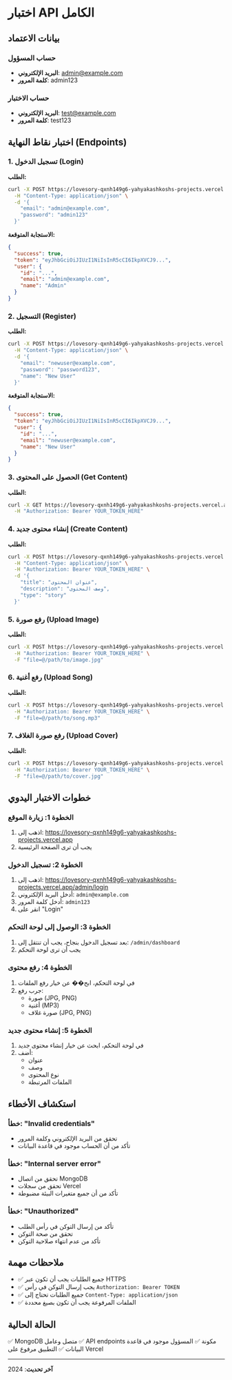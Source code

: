 # اختبار API الكامل

## بيانات الاعتماد

### حساب المسؤول
- **البريد الإلكتروني**: admin@example.com
- **كلمة المرور**: admin123

### حساب الاختبار
- **البريد الإلكتروني**: test@example.com
- **كلمة المرور**: test123

## اختبار نقاط النهاية (Endpoints)

### 1. تسجيل الدخول (Login)

**الطلب:**
```bash
curl -X POST https://lovesory-qxnh149g6-yahyakashkoshs-projects.vercel.app/api/auth/login \
  -H "Content-Type: application/json" \
  -d '{
    "email": "admin@example.com",
    "password": "admin123"
  }'
```

**الاستجابة المتوقعة:**
```json
{
  "success": true,
  "token": "eyJhbGciOiJIUzI1NiIsInR5cCI6IkpXVCJ9...",
  "user": {
    "id": "...",
    "email": "admin@example.com",
    "name": "Admin"
  }
}
```

### 2. التسجيل (Register)

**الطلب:**
```bash
curl -X POST https://lovesory-qxnh149g6-yahyakashkoshs-projects.vercel.app/api/auth/register \
  -H "Content-Type: application/json" \
  -d '{
    "email": "newuser@example.com",
    "password": "password123",
    "name": "New User"
  }'
```

**الاستجابة المتوقعة:**
```json
{
  "success": true,
  "token": "eyJhbGciOiJIUzI1NiIsInR5cCI6IkpXVCJ9...",
  "user": {
    "id": "...",
    "email": "newuser@example.com",
    "name": "New User"
  }
}
```

### 3. الحصول على المحتوى (Get Content)

**الطلب:**
```bash
curl -X GET https://lovesory-qxnh149g6-yahyakashkoshs-projects.vercel.app/api/content \
  -H "Authorization: Bearer YOUR_TOKEN_HERE"
```

### 4. إنشاء محتوى جديد (Create Content)

**الطلب:**
```bash
curl -X POST https://lovesory-qxnh149g6-yahyakashkoshs-projects.vercel.app/api/content \
  -H "Content-Type: application/json" \
  -H "Authorization: Bearer YOUR_TOKEN_HERE" \
  -d '{
    "title": "عنوان المحتوى",
    "description": "وصف المحتوى",
    "type": "story"
  }'
```

### 5. رفع صورة (Upload Image)

**الطلب:**
```bash
curl -X POST https://lovesory-qxnh149g6-yahyakashkoshs-projects.vercel.app/api/upload/image \
  -H "Authorization: Bearer YOUR_TOKEN_HERE" \
  -F "file=@/path/to/image.jpg"
```

### 6. رفع أغنية (Upload Song)

**الطلب:**
```bash
curl -X POST https://lovesory-qxnh149g6-yahyakashkoshs-projects.vercel.app/api/upload/song \
  -H "Authorization: Bearer YOUR_TOKEN_HERE" \
  -F "file=@/path/to/song.mp3"
```

### 7. رفع صورة الغلاف (Upload Cover)

**الطلب:**
```bash
curl -X POST https://lovesory-qxnh149g6-yahyakashkoshs-projects.vercel.app/api/upload/cover \
  -H "Authorization: Bearer YOUR_TOKEN_HERE" \
  -F "file=@/path/to/cover.jpg"
```

## خطوات الاختبار اليدوي

### الخطوة 1: زيارة الموقع
1. اذهب إلى: https://lovesory-qxnh149g6-yahyakashkoshs-projects.vercel.app
2. يجب أن ترى الصفحة الرئيسية

### الخطوة 2: تسجيل الدخول
1. اذهب إلى: https://lovesory-qxnh149g6-yahyakashkoshs-projects.vercel.app/admin/login
2. أدخل البريد الإلكتروني: `admin@example.com`
3. أدخل كلمة المرور: `admin123`
4. انقر على "Login"

### الخطوة 3: الوصول إلى لوحة التحكم
1. بعد تسجيل الدخول بنجاح، يجب أن تنتقل إلى: `/admin/dashboard`
2. يجب أن ترى لوحة التحكم

### الخطوة 4: رفع محتوى
1. في لوحة التحكم، ابح�� عن خيار رفع الملفات
2. جرب رفع:
   - صورة (JPG, PNG)
   - أغنية (MP3)
   - صورة غلاف (JPG, PNG)

### الخطوة 5: إنشاء محتوى جديد
1. في لوحة التحكم، ابحث عن خيار إنشاء محتوى جديد
2. أضف:
   - عنوان
   - وصف
   - نوع المحتوى
   - الملفات المرتبطة

## استكشاف الأخطاء

### خطأ: "Invalid credentials"
- تحقق من البريد الإلكتروني وكلمة المرور
- تأكد من أن الحساب موجود في قاعدة البيانات

### خطأ: "Internal server error"
- تحقق من اتصال MongoDB
- تحقق من سجلات Vercel
- تأكد من أن جميع متغيرات البيئة مضبوطة

### خطأ: "Unauthorized"
- تأكد من إرسال التوكن في رأس الطلب
- تحقق من صحة التوكن
- تأكد من عدم انتهاء صلاحية التوكن

## ملاحظات مهمة

- ✅ جميع الطلبات يجب أن تكون عبر HTTPS
- ✅ يجب إرسال التوكن في رأس `Authorization: Bearer TOKEN`
- ✅ جميع الطلبات تحتاج إلى `Content-Type: application/json`
- ✅ الملفات المرفوعة يجب أن تكون بصيغ محددة

## الحالة الحالية

✅ MongoDB متصل وعامل
✅ API endpoints مكونة
✅ المسؤول موجود في قاعدة البيانات
✅ التطبيق مرفوع على Vercel

---

**آخر تحديث**: 2024
